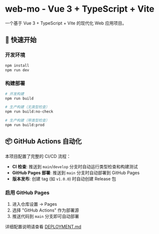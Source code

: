 # web-mo - Vue 3 + TypeScript + Vite

一个基于 Vue 3 + TypeScript + Vite 的现代化 Web 应用项目。

## 🚀 快速开始

### 开发环境

```bash
npm install
npm run dev
```

### 构建部署

```bash
# 开发构建
npm run build

# 生产构建（无类型检查）
npm run build:no-check

# 生产构建（带类型检查）
npm run build:prod
```

## 📦 GitHub Actions 自动化

本项目配置了完整的 CI/CD 流程：

- **CI 检查**: 推送到 `main`/`develop` 分支时自动运行类型检查和构建测试
- **GitHub Pages 部署**: 推送到 `main` 分支时自动部署到 GitHub Pages
- **版本发布**: 创建 tag (如 `v1.0.0`) 时自动创建 Release 包

### 启用 GitHub Pages

1. 进入仓库设置 → Pages
2. 选择 "GitHub Actions" 作为部署源
3. 推送代码到 `main` 分支即可自动部署

详细配置说明请查看 [DEPLOYMENT.md](./DEPLOYMENT.md)
